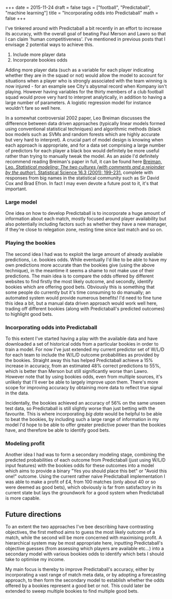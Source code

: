 +++
date = 2015-11-24
draft = false
tags = ["football", "Predictaball", "machine learning"]
title = "Incorporating odds into Predictaball"
math = false
+++

I've tinkered around with Predictaball a bit recently in an effort to increase its accuracy, with the overall goal of beating Paul Merson and Lawro so that I can claim 'human competitiveness'. I've mentioned in previous posts that I envisage 2 potential ways to achieve this.

  1. Include more player data
  2. Incorporate bookies odds

Adding more player data (such as a variable for each player indicating whether they are in the squad or not) would allow the model to account for situations when a player who is strongly associated with the team winning is now injured - for an example see City's abysmal record when Kompany isn't playing. However having variables for the thirty members of a club football squad would prove very hard to interpret analytically, in addition to having a large number of parameters. A logistic regression model for instance wouldn't fare so well here. 

In a somewhat controversial 2002 paper, Leo Breiman discusses the difference between data driven approaches (typically linear models formed using conventional statistical techniques) and algorithmic methods (black box models such as SVMs and random forests which are highly accurate but very hard to interpret). A crucial part of model design is knowing when each approach is appropriate, and for a data set comprising a large number of predictors for each player a black box would definitely be more useful rather than trying to manually tweak the model. As an aside I'd definitely recommend reading Breiman's paper in full, it can be found here [Breiman, Leo. _Statistical modeling: The two cultures (with comments and a rejoinder by the author)._ Statistical Science 16.3 (2001): 199-231.](http://projecteuclid.org/euclid.ss/1009213726) complete with responses from big names in the statistical community such as Sir David Cox and Brad Efron. In fact I may even devote a future post to it, it's that important.

### Large model

One idea on how to develop Predictaball is to incorporate a huge amount of information about each match, mostly focused around player availability but also potentially including factors such as whether they have a new manager, if they're close to relegation zone, resting time since last match and so on.

### Playing the bookies

The second idea I had was to exploit the large amount of already available predictions, i.e. bookies odds. While eventually I'd like to be able to have my own predictions more accurate than the bookies give (using the above technique), in the meantime it seems a shame to not make use of their predictions. The main idea is to compare the odds offered by different websites to find firstly the most likely outcome, and secondly, identify bookies which are offering good bets. Obviously this is something that some people do currently but it's time consuming to do manually; an automated system would provide numerous benefits! I'd need to fine tune this idea a bit, but a manual data driven approach would work well here, trading off different bookies (along with Predictaball's predicted outcomes) to highlight good bets.

### Incorporating odds into Predictaball

To this extent I've started having a play with the available data and have downloaded a set of historical odds from a particular bookies in order to train a model. For now I've just extended my current predictor set of W/L/D for each team to include the W/L/D outcome probabilities as provided by the bookies. Straight away this has helped Predictaball achieve a 15% increase in accuracy, from an estimated 48% correct predictions to 55%, which is better than Merson but still significantly worse than Lawro. However note that by using bookies odds, even from multiple sources, it's unlikely that I'll ever be able to largely improve upon them. There's more scope for improving accuracy by obtaining more data to reflect true signal in the data.

Incidentally, the bookies achieved an accuracy of 56% on the same unseen test data, so Predictaball is still slightly worse than just betting with the favourite. This is where incorporating _big data_ would be helpful to be able to beat the bookies, by including such a large range of information in my model I'd hope to be able to offer greater predictive power than the bookies have, and therefore be able to identify good bets.

### Modeling profit

Another idea I had was to form a secondary modeling stage, combining the predicted probabilities of each outcome from Predictaball (just using W/L/D input features) with the bookies odds for these outcomes into a model which aims to provide a binary "Yes you should place this bet" or "Avoid this one!" outcome. Using the current rather naive Predictaball implementation I was able to make a profit of £4, from 100 matches (only about 40 or so were deemed as good bets), which obviously is far from satisfactory in its current state but lays the groundwork for a good system when Predictaball is more capable.

## Future directions

To an extent the two approaches I've bee describing have contrasting objectives, the first method aims to guess the most likely outcome of a match, while the second will be more concerned with maximising profit. A hierarchical system may be most appropriate here, inputting Predictaball's objective guesses (from assessing which players are available etc...) into a secondary model with various bookies odds to identify which bets I should take to optimise my income.

My main focus is thereby to improve Predictaball's accuracy, either by incorporating a vast range of match meta data, or by adopting a forecasting approach, to then form the secondary model to establish whether the odds offered by a bookies represent a good bet or not. This could later be extended to sweep multiple bookies to find multiple good bets.

